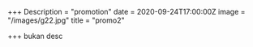 +++
Description = "promotion"
date = 2020-09-24T17:00:00Z
image = "/images/g22.jpg"
title = "promo2"

+++
bukan desc
